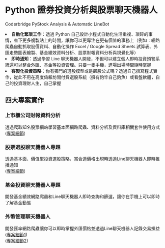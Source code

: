 # Python 證券投資分析與股票聊天機器人
Coderbridge PyStock Analysis & Automatic LineBot 

<li><strong>自動化繁瑣工作</strong>：透過 Python 自己設計小程式自動化生活重複、瑣碎的事情，省下更多複製貼上的時間，讓你可以更專注在更有價值的事務上（例如：網路爬蟲自動抓取股價資料、自動化操作 Excel / Google Spread Sheets 試算表、外匯走勢圖表繪製、基金績效資料分析、股票財報資料分析與視覺化等）</li>
<li><strong>即時通知</strong>：透過學習 Line 聊天機器人開發，不但可以建立個人即時投資預警系統還可以整合外匯、基金等投資管理。只要一隻手機，進場出場時間隨時掌握</li>
<li><strong>客製化投資策略</strong>：你有獨門的選股模型或是飆股公式嗎？透過自己撰寫程式實作，從此不用在高度倚賴坊間付費選股系統（擁有釣竿自己釣魚）或看盤軟體，自己的投資理財人生，自己掌握</li>

## 四大專案實作

### 上市櫃公司財報資料分析
透過爬取知名股票網站學習基本面網路爬蟲、資料分析及資料庫相關套件使用方式<br>
(<a href='https://github.com/PrestonYU/1st-LineChatbot-Marathon/tree/master/EPS%20Report%20Scheduler'>專案細節</a>)

### 股票選股聊天機器人專題
透過基本面、價值型投資選股策略，當合適價格出現時透過Line聊天機器人即時推播通知<br>
(<a href='https://github.com/PrestonYU/1st-LineChatbot-Marathon/tree/master/TW%20Stock%20Price%20Scheduler%20-%20with%20GSheet%20Automation'>專案細節</a>)

### 基金投資聊天機器人專題
開發基金績效網路爬蟲和Line聊天機器人即時查詢和篩選，讓你在手機上可以即時了解基金動態

### 外幣管理聊天機器人
開發匯率網路爬蟲讓你可以即時掌握外匯價格並透過Line聊天機器人記錄交易損益<br>
(<a href='https://github.com/PrestonYU/1st-LineChatbot-Marathon/tree/master/Foreign%20Exchange%20Bot'>專案細節1</a>)<br>
(<a href='https://github.com/PrestonYU/1st-LineChatbot-Marathon/tree/master/Foreign%20Exchange%20Bot%20-%20with%20GSheet%20Automation'>專案細節2</a>)
